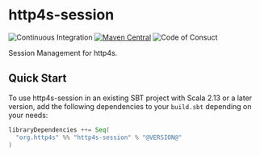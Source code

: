 # http4s-session 
![Continuous Integration](https://github.com/http4s/http4s-session/workflows/Continuous%20Integration/badge.svg) [![Maven Central](https://maven-badges.herokuapp.com/maven-central/org.http4s/http4s-session_2.13/badge.svg)](https://maven-badges.herokuapp.com/maven-central/org.http4s/http4s-session_2.13) ![Code of Consuct](https://img.shields.io/badge/Code%20of%20Conduct-Scala-blue.svg)

Session Management for http4s.

## Quick Start

To use http4s-session in an existing SBT project with Scala 2.13 or a later version, add the following dependencies to your
`build.sbt` depending on your needs:

```scala
libraryDependencies ++= Seq(
  "org.http4s" %% "http4s-session" % "@VERSION@"
)
```
